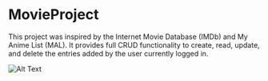 # MovieProject

This project was inspired by the Internet Movie Database (IMDb) and My Anime List (MAL). It provides full CRUD functionality to create, read, update, and delete the entries added by the user currently logged in.

![Alt Text](https://media.giphy.com/media/2DmbsvQkUUJI9RpfZs/giphy.gif)
